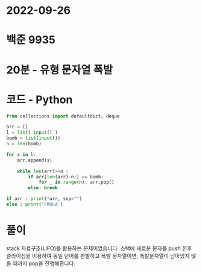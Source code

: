 # 2022-09-26

# 백준 9935

# 20분 - 유형 문자열 폭발

# 코드 - Python

```python
from collections import defaultdict, deque

arr = []
l = list( input() )
bomb = list(input())
n = len(bomb)

for s in l:
    arr.append(s)

    while len(arr)>=n :
        if arr[len(arr)-n:] == bomb:
            for _ in range(n): arr.pop()
        else: break

if arr : print(*arr, sep="")
else : print('FRULA')
```

# 풀이

stack 자료구조(LIFO)를 활용하는 문제이었습니다.
스택에 새로운 문자를 push 한후
슬라이싱을 이용하여 동일 단어를 판별하고
폭발 문자열이면, 폭발문자열이 남아있지 않을 때까지 pop을 진행해줍니다.
